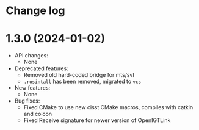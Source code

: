 Change log
==========

1.3.0 (2024-01-02)
==================

* API changes:
  * None
* Deprecated features:
  * Removed old hard-coded bridge for mts/svl	
  * `.rosintall` has been removed, migrated to `vcs`
* New features:
  * None
* Bug fixes:
  * Fixed CMake to use new cisst CMake macros, compiles with catkin and colcon
  * Fixed Receive signature for newer version of OpenIGTLink
